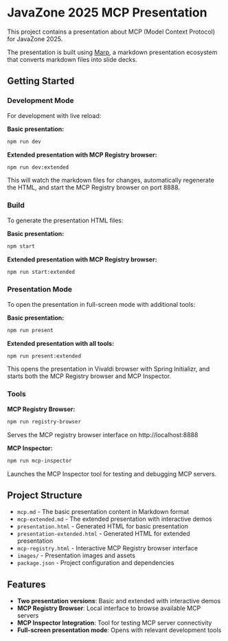 # JavaZone 2025 MCP Presentation

This project contains a presentation about MCP (Model Context Protocol) for JavaZone 2025.

The presentation is built using [Marp](https://marp.app/), a markdown presentation ecosystem that converts markdown files into slide decks.

## Getting Started

### Development Mode

For development with live reload:

**Basic presentation:**
```bash
npm run dev
```

**Extended presentation with MCP Registry browser:**
```bash
npm run dev:extended
```

This will watch the markdown files for changes, automatically regenerate the HTML, and start the MCP Registry browser on port 8888.

### Build

To generate the presentation HTML files:

**Basic presentation:**
```bash
npm start
```

**Extended presentation with MCP Registry browser:**
```bash
npm run start:extended
```

### Presentation Mode

To open the presentation in full-screen mode with additional tools:

**Basic presentation:**
```bash
npm run present
```

**Extended presentation with all tools:**
```bash
npm run present:extended
```

This opens the presentation in Vivaldi browser with Spring Initializr, and starts both the MCP Registry browser and MCP Inspector.

### Tools

**MCP Registry Browser:**
```bash
npm run registry-browser
```
Serves the MCP registry browser interface on http://localhost:8888

**MCP Inspector:**
```bash
npm run mcp-inspector
```
Launches the MCP Inspector tool for testing and debugging MCP servers.

## Project Structure

- `mcp.md` - The basic presentation content in Markdown format
- `mcp-extended.md` - The extended presentation with interactive demos
- `presentation.html` - Generated HTML for basic presentation
- `presentation-extended.html` - Generated HTML for extended presentation
- `mcp-registry.html` - Interactive MCP Registry browser interface
- `images/` - Presentation images and assets
- `package.json` - Project configuration and dependencies

## Features

- **Two presentation versions**: Basic and extended with interactive demos
- **MCP Registry Browser**: Local interface to browse available MCP servers
- **MCP Inspector Integration**: Tool for testing MCP server connectivity
- **Full-screen presentation mode**: Opens with relevant development tools
